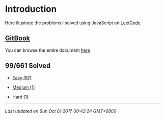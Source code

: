 # Introduction

Here illustrate the problems I solved using JavaScript on [LeetCode](https://leetcode.com/)

## [GitBook](https://rubychi1.gitbooks.io/leetcode/)

You can browse the entire document [here](https://rubychi1.gitbooks.io/leetcode/)

## 99/661 Solved

* [Easy \(97\)](/easy.md)

* [Medium \(1\)](/medium.md)

* [Hard \(1\)](/hard.md)

---

*Last updated on Sun Oct 01 2017 00:42:24 GMT+0800*

